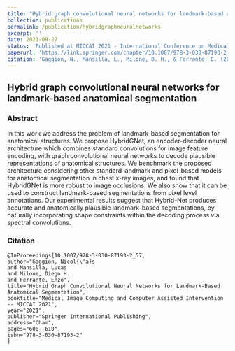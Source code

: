 ```yaml
---
title: "Hybrid graph convolutional neural networks for landmark-based anatomical segmentation"
collection: publications
permalink: /publication/hybridgraphneuralnetworks
excerpt: ''
date: 2021-09-27
status: 'Published at MICCAI 2021 - International Conference on Medical Image Computing and Computer-Assisted Intervention'
paperurl: 'https://link.springer.com/chapter/10.1007/978-3-030-87193-2_57'
citation: 'Gaggion, N., Mansilla, L., Milone, D. H., & Ferrante, E. (2021, September). Hybrid graph convolutional neural networks for landmark-based anatomical segmentation. In International Conference on Medical Image Computing and Computer-Assisted Intervention (pp. 600-610). Springer, Cham.'
---
```


## Hybrid graph convolutional neural networks for landmark-based anatomical segmentation

### Abstract

In this work we address the problem of landmark-based segmentation for anatomical structures. We propose HybridGNet, an encoder-decoder neural architecture which combines standard convolutions for image feature encoding, with graph convolutional neural networks to decode plausible representations of anatomical structures. We benchmark the proposed architecture considering other standard landmark and pixel-based models for anatomical segmentation in chest x-ray images, and found that HybridGNet is more robust to image occlusions. We also show that it can be used to construct landmark-based segmentations from pixel level annotations. Our experimental results suggest that Hybrid-Net produces accurate and anatomically plausible landmark-based segmentations, by naturally incorporating shape constraints within the decoding process via spectral convolutions.

### Citation

````
@InProceedings{10.1007/978-3-030-87193-2_57,
author="Gaggion, Nicol{\'a}s
and Mansilla, Lucas
and Milone, Diego H.
and Ferrante, Enzo",
title="Hybrid Graph Convolutional Neural Networks for Landmark-Based Anatomical Segmentation",
booktitle="Medical Image Computing and Computer Assisted Intervention -- MICCAI 2021",
year="2021",
publisher="Springer International Publishing",
address="Cham",
pages="600--610",
isbn="978-3-030-87193-2"
}
````
